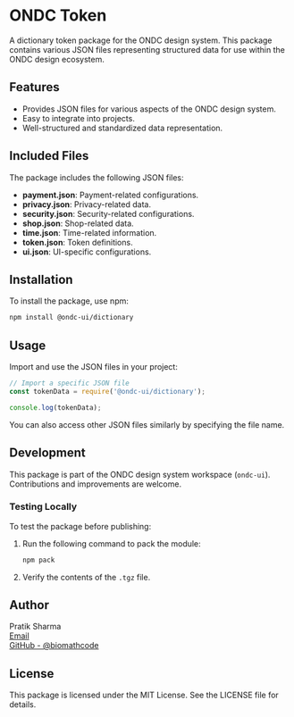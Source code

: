 # ONDC Token

A dictionary token package for the ONDC design system. This package contains various JSON files representing structured data for use within the ONDC design ecosystem.

## Features
- Provides JSON files for various aspects of the ONDC design system.
- Easy to integrate into projects.
- Well-structured and standardized data representation.

## Included Files
The package includes the following JSON files:

- **payment.json**: Payment-related configurations.
- **privacy.json**: Privacy-related data.
- **security.json**: Security-related configurations.
- **shop.json**: Shop-related data.
- **time.json**: Time-related information.
- **token.json**: Token definitions.
- **ui.json**: UI-specific configurations.

## Installation

To install the package, use npm:

```bash
npm install @ondc-ui/dictionary
```

## Usage

Import and use the JSON files in your project:

```javascript
// Import a specific JSON file
const tokenData = require('@ondc-ui/dictionary');

console.log(tokenData);
```

You can also access other JSON files similarly by specifying the file name.

## Development

This package is part of the ONDC design system workspace (`ondc-ui`). Contributions and improvements are welcome.

### Testing Locally
To test the package before publishing:

1. Run the following command to pack the module:
   ```bash
   npm pack
   ```
2. Verify the contents of the `.tgz` file.

## Author
Pratik Sharma  
[Email](mailto:sharma.pratik2016@gmail.com)  
[GitHub - @biomathcode](https://github.com/biomathcode)

## License

This package is licensed under the MIT License. See the LICENSE file for details.

